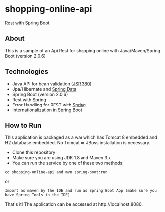 # shopping-online-api
Rest with Spring Boot

## About

This is a sample of an Api Rest for shopping online with Java/Maven/Spring Boot (version 2.0.6)

## Technologies

* Java API for bean validation ([JSR 380](https://www.baeldung.com/javax-validation))
* Jpa/Hibernate and [Spring Data](https://spring.io/projects/spring-data-jpa#overview)
* Spring Boot (version 2.0.6)
* Rest with Spring
* Error Handling for REST with [Spring](https://www.javadevjournal.com/spring/exception-handling-for-rest-with-spring)
* Internationalization in Spring Boot

## How to Run

This application is packaged as a war which has Tomcat 8 embedded and H2 database embedded. No Tomcat or JBoss installation is necessary.

* Clone this repository
* Make sure you are using JDK 1.8 and Maven 3.x
* You can run the service by one of these two methods:

 ```cd shopping-online-api and mvn spring-boot:run```
 
or
 
 ```Import as maven by the IDE and run as Spring Boot App (make sure you have Spring Tools in the IDE)```
 
 That's it! The application can be accessed at http://localhost:8080.
